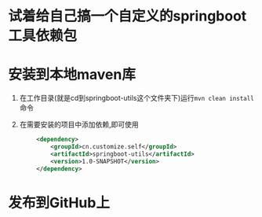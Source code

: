 # 试着给自己搞一个自定义的springboot工具依赖包


# 安装到本地maven库
1. 在工作目录(就是cd到springboot-utils这个文件夹下)运行`mvn clean install`命令

2. 在需要安装的项目中添加依赖,即可使用 
```xml
        <dependency>
            <groupId>cn.customize.self</groupId>
            <artifactId>springboot-utils</artifactId>
            <version>1.0-SNAPSHOT</version>
        </dependency>
```

# 发布到GitHub上

